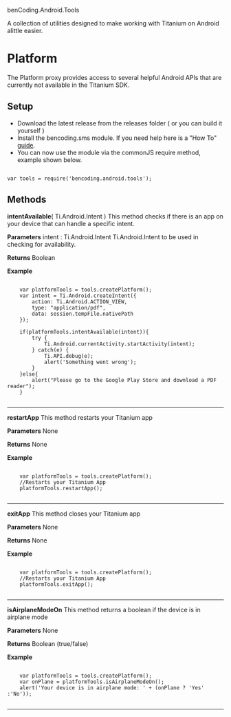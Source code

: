 
benCoding.Android.Tools

A collection of utilities designed to make working with Titanium on Android alittle easier.

<h1>Platform</h1>
The Platform proxy provides access to several helpful Android APIs that are currently not available in the Titanium SDK.

<h2>Setup</h2>

* Download the latest release from the releases folder ( or you can build it yourself )
* Install the bencoding.sms module. If you need help here is a "How To" [guide](https://wiki.appcelerator.org/display/guides/Configuring+Apps+to+Use+Modules). 
* You can now use the module via the commonJS require method, example shown below.

<pre><code>
var tools = require('bencoding.android.tools');
</code></pre>

<h2>Methods</h2>

<b>intentAvailable</b>( Ti.Android.Intent )
This method checks if there is an app on your device that can handle a specific intent.

<b>Parameters</b>
intent : Ti.Android.Intent
Ti.Android.Intent to be used in checking for availability.

<b>Returns</b>
Boolean

<b>Example</b>
<pre><code>
	var platformTools = tools.createPlatform();
	var intent = Ti.Android.createIntent({
		action: Ti.Android.ACTION_VIEW,
		type: "application/pdf",
		data: session.tempFile.nativePath
	});

	if(platformTools.intentAvailable(intent)){
		try {
			Ti.Android.currentActivity.startActivity(intent);
		} catch(e) {
			Ti.API.debug(e);
			alert('Something went wrong');
		}
	}else{
		alert("Please go to the Google Play Store and download a PDF reader");			
	}

</code></pre>

----

<b>restartApp</b>
This method restarts your Titanium app

<b>Parameters</b>
None

<b>Returns</b>
None

<b>Example</b>
<pre><code>
	var platformTools = tools.createPlatform();
	//Restarts your Titanium App
	platformTools.restartApp();

</code></pre>

----

<b>exitApp</b>
This method closes your Titanium app

<b>Parameters</b>
None

<b>Returns</b>
None

<b>Example</b>
<pre><code>
	var platformTools = tools.createPlatform();
	//Restarts your Titanium App
	platformTools.exitApp();

</code></pre>

----

<b>isAirplaneModeOn</b>
This method returns a boolean if the device is in airplane mode

<b>Parameters</b>
None

<b>Returns</b>
Boolean (true/false)

<b>Example</b>
<pre><code>
	var platformTools = tools.createPlatform();
	var onPlane = platformTools.isAirplaneModeOn();
	alert('Your device is in airplane mode: ' + (onPlane ? 'Yes' :'No'));

</code></pre>

----
